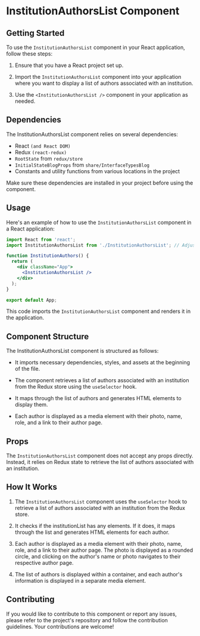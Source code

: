 # InstitutionAuthorsList Component

## Getting Started
To use the `InstitutionAuthorsList` component in your React application, follow these steps:

1) Ensure that you have a React project set up.

2) Import the `InstitutionAuthorsList` component into your application where you want to display a list of authors associated with an institution.

3) Use the `<InstitutionAuthorsList />` component in your application as needed.

## Dependencies
The InstitutionAuthorsList component relies on several dependencies:

- React `(and React DOM)`
- Redux `(react-redux)`
- `RootState` from `redux/store`
- `InitialStateBlogProps` from `share/InterfaceTypesBlog`
- Constants and utility functions from various locations in the project

Make sure these dependencies are installed in your project before using the component.

## Usage
Here's an example of how to use the `InstitutionAuthorsList` component in a React application:
```jsx
import React from 'react';
import InstitutionAuthorsList from './InstitutionAuthorsList'; // Adjust the import path as needed

function InstitutionAuthors() {
  return (
    <div className="App">
      <InstitutionAuthorsList />
    </div>
  );
}

export default App;

```
This code imports the `InstitutionAuthorsList` component and renders it in the application.

## Component Structure
The InstitutionAuthorsList component is structured as follows:

- It imports necessary dependencies, styles, and assets at the beginning of the file.

- The component retrieves a list of authors associated with an institution from the Redux store using the `useSelector` hook.

- It maps through the list of authors and generates HTML elements to display them.

- Each author is displayed as a media element with their photo, name, role, and a link to their author page.

## Props
The `InstitutionAuthorsList` component does not accept any props directly. Instead, it relies on Redux state to retrieve the list of authors associated with an institution.

## How It Works
1) The `InstitutionAuthorsList` component uses the `useSelector` hook to retrieve a list of authors associated with an institution from the Redux store.

2) It checks if the institutionList has any elements. If it does, it maps through the list and generates HTML elements for each author.

3) Each author is displayed as a media element with their photo, name, role, and a link to their author page. The photo is displayed as a rounded circle, and clicking on the author's name or photo navigates to their respective author page.

4) The list of authors is displayed within a container, and each author's information is displayed in a separate media element.

## Contributing
If you would like to contribute to this component or report any issues, please refer to the project's repository and follow the contribution guidelines. Your contributions are welcome!